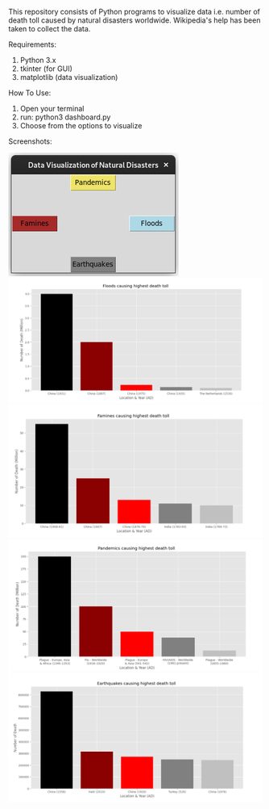 This repository consists of Python programs to visualize data i.e. number of death toll caused by natural disasters worldwide. Wikipedia's help has been taken to collect the data.


Requirements:

1. Python 3.x
2. tkinter (for GUI)
3. matplotlib (data visualization)


How To Use:

1. Open your terminal
2. run: python3 dashboard.py
3. Choose from the options to visualize


Screenshots:

![Screenshot](dashboard.png)
![Screenshot](floods.png)
![Screenshot](famines.png)
![Screenshot](pandemics.png)
![Screenshot](earthquakes.png)

